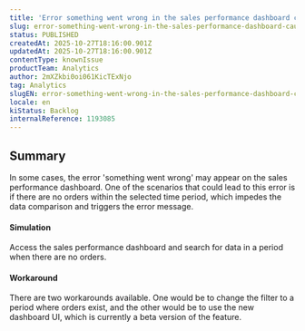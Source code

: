 ```yaml
---
title: 'Error something went wrong in the sales performance dashboard caused by no orders in the filtered period'
slug: error-something-went-wrong-in-the-sales-performance-dashboard-caused-by-no-orders-in-the-filtered-period
status: PUBLISHED
createdAt: 2025-10-27T18:16:00.901Z
updatedAt: 2025-10-27T18:16:00.901Z
contentType: knownIssue
productTeam: Analytics
author: 2mXZkbi0oi061KicTExNjo
tag: Analytics
slugEN: error-something-went-wrong-in-the-sales-performance-dashboard-caused-by-no-orders-in-the-filtered-period
locale: en
kiStatus: Backlog
internalReference: 1193085
---
```


## Summary


In some cases, the error 'something went wrong' may appear on the sales performance dashboard. One of the scenarios that could lead to this error is if there are no orders within the selected time period, which impedes the data comparison and triggers the error message.


#### Simulation


Access the sales performance dashboard and search for data in a period when there are no orders.


#### Workaround


There are two workarounds available. One would be to change the filter to a period where orders exist, and the other would be to use the new dashboard UI, which is currently a beta version of the feature.



